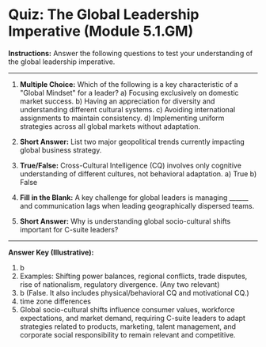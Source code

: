 # Quiz: The Global Leadership Imperative (Module 5.1.GM)

**Instructions:** Answer the following questions to test your understanding of the global leadership imperative.

---

1.  **Multiple Choice:** Which of the following is a key characteristic of a "Global Mindset" for a leader?
    a) Focusing exclusively on domestic market success.
    b) Having an appreciation for diversity and understanding different cultural systems.
    c) Avoiding international assignments to maintain consistency.
    d) Implementing uniform strategies across all global markets without adaptation.

2.  **Short Answer:** List two major geopolitical trends currently impacting global business strategy.

3.  **True/False:** Cross-Cultural Intelligence (CQ) involves only cognitive understanding of different cultures, not behavioral adaptation.
    a) True
    b) False

4.  **Fill in the Blank:** A key challenge for global leaders is managing ______ and communication lags when leading geographically dispersed teams.

5.  **Short Answer:** Why is understanding global socio-cultural shifts important for C-suite leaders?

---
**Answer Key (Illustrative):**
1.  b
2.  Examples: Shifting power balances, regional conflicts, trade disputes, rise of nationalism, regulatory divergence. (Any two relevant)
3.  b (False. It also includes physical/behavioral CQ and motivational CQ.)
4.  time zone differences
5.  Global socio-cultural shifts influence consumer values, workforce expectations, and market demand, requiring C-suite leaders to adapt strategies related to products, marketing, talent management, and corporate social responsibility to remain relevant and competitive.